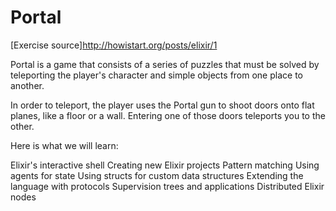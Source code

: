 # Portal

[Exercise source]http://howistart.org/posts/elixir/1

Portal is a game that consists of a series of puzzles that must be solved by teleporting the player's character and simple objects from one place to another.

In order to teleport, the player uses the Portal gun to shoot doors onto flat planes, like a floor or a wall. Entering one of those doors teleports you to the other.

Here is what we will learn:

Elixir's interactive shell
Creating new Elixir projects
Pattern matching
Using agents for state
Using structs for custom data structures
Extending the language with protocols
Supervision trees and applications
Distributed Elixir nodes
